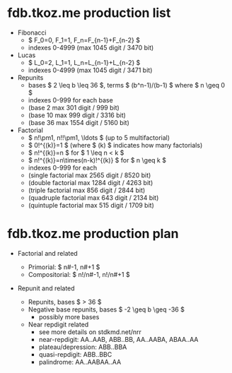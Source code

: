 # fdb.tkoz.me production list

- Fibonacci
  - $ F_0=0, F_1=1, F_n=F_{n-1}+F_{n-2} $
  - indexes 0-4999 (max 1045 digit / 3470 bit)
- Lucas
  - $ L_0=2, L_1=1, L_n=L_{n-1}+L_{n-2} $
  - indexes 0-4999 (max 1045 digit / 3471 bit)
- Repunits
  - bases $ 2 \leq b \leq 36 $, terms $ (b^n-1)/(b-1) $ where $ n \geq 0 $
  - indexes 0-999 for each base
  - (base 2 max 301 digit / 999 bit)
  - (base 10 max 999 digit / 3316 bit)
  - (base 36 max 1554 digit / 5160 bit)
- Factorial
  - $ n!\pm1, n!!\pm1, \ldots $ (up to 5 multifactorial)
  - $ 0!^{(k)}=1 $ (where $ (k) $ indicates how many factorials)
  - $ n!^{(k)}=n $ for $ 1 \leq n < k $
  - $ n!^{(k)}=n\times(n-k)!^{(k)} $ for $ n \geq k $
  - indexes 0-999 for each
  - (single factorial max 2565 digit / 8520 bit)
  - (double factorial max 1284 digit / 4263 bit)
  - (triple factorial max 856 digit / 2844 bit)
  - (quadruple factorial max 643 digit / 2134 bit)
  - (quintuple factorial max 515 digit / 1709 bit)

# fdb.tkoz.me production plan

- Factorial and related
  - Primorial: $ n\#-1, n\#+1 $
  - Compositorial: $ n!/n\#-1, n!/n\#+1 $

- Repunit and related
  - Repunits, bases $ > 36 $
  - Negative base repunits, bases $ -2 \geq b \geq -36 $
    - possibly more bases
  - Near repdigit related
    - see more details on stdkmd.net/nrr
    - near-repdigit: AA..AAB, ABB..BB, AA..AABA, ABAA..AA
    - plateau/depression: ABB..BBA
    - quasi-repdigit: ABB..BBC
    - palindrome: AA..AABAA..AA

